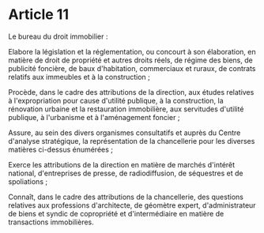 # Article 11

Le bureau du droit immobilier :

Elabore la législation et la réglementation, ou concourt à son élaboration, en matière de droit de propriété et autres droits réels, de régime des biens, de publicité foncière, de baux d'habitation, commerciaux et ruraux, de contrats relatifs aux immeubles et à la construction ;

Procède, dans le cadre des attributions de la direction, aux études relatives à l'expropriation pour cause d'utilité publique, à la construction, la rénovation urbaine et la restauration immobilière, aux servitudes d'utilité publique, à l'urbanisme et à l'aménagement foncier ;

Assure, au sein des divers organismes consultatifs et auprès du Centre d'analyse stratégique, la représentation de la chancellerie pour les diverses matières ci-dessus énumérées ;

Exerce les attributions de la direction en matière de marchés d'intérêt national, d'entreprises de presse, de radiodiffusion, de séquestres et de spoliations ;

Connaît, dans le cadre des attributions de la chancellerie, des questions relatives aux professions d'architecte, de géomètre expert, d'administrateur de biens et syndic de copropriété et d'intermédiaire en matière de transactions immobilières.
